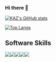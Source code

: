 ### Hi there 👋

[![KAZ's GitHub stats](https://github-readme-stats.vercel.app/api?username=kazufoot21&theme=vue-dark&show_icons=true)](https://github.com/kazufoot21/github-readme-stats)

[![Top Langs](https://github-readme-stats.vercel.app/api/top-langs/?username=kazufoot21&theme=vue-dark&show_icons=true&layout=compact)](https://github.com/kazufoot21/github-readme-stats)

## Software Skills
<img src="https://img.shields.io/badge/-Adobe%20premiere-EA77FF.svg?logo=adobe-premiere&style=plastic"><img src="https://img.shields.io/badge/-Adobe%20aftere%20ffects-D291FF.svg?logo=adobe-aftere-ffects&style=plastic"><img src="https://img.shields.io/badge/-Adobe%20illustrator-FF7C00.svg?logo=adobe-illustrator&style=plastic"><img src="https://img.shields.io/badge/-Adobe%20lightroom%20classic-ADD5EC.svg?logo=adobe-lightroom-classic&style=plastic"><img src="https://img.shields.io/badge/-Adobe%20photoshop-00C8FF.svg?logo=adobe-photoshop&style=plastic">

<!--
**kazufoot21/kazufoot21** is a ✨ _special_ ✨ repository because its `README.md` (this file) appears on your GitHub profile.

Here are some ideas to get you started:

- 🔭 I’m currently working on ...
- 🌱 I’m currently learning ...
- 👯 I’m looking to collaborate on ...
- 🤔 I’m looking for help with ...
- 💬 Ask me about ...
- 📫 How to reach me: ...
- 😄 Pronouns: ...
- ⚡ Fun fact: ...
-->
